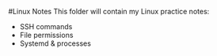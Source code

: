 #Linux Notes This folder will contain my Linux practice notes:
- SSH commands
- File permissions
- Systemd & processes
